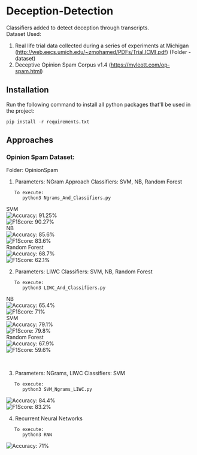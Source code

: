 # Deception-Detection

Classifiers added to detect deception through transcripts.
<br />Dataset Used: 
1. Real life trial data collected during a series of experiments at Michigan (http://web.eecs.umich.edu/~zmohamed/PDFs/Trial.ICMI.pdf) (Folder - dataset)
2. Deceptive Opinion Spam Corpus v1.4 (https://myleott.com/op-spam.html)

## Installation

Run the following command to install all python packages that'll be used in the project:
```
pip install -r requirements.txt
```

## Approaches

### Opinion Spam Dataset:
Folder: OpinionSpam

1. Parameters: NGram Approach
   Classifiers: SVM, NB, Random Forest 
```
   To execute:
      python3 Ngrams_And_Classifiers.py 
```
SVM
<br/>
![Accuracy: 91.25%](https://img.shields.io/badge/Accuracy-91.25%25-blue.svg)
<br/>
![F1Score: 90.27%](https://img.shields.io/badge/F1Score-90.27%25-blue.svg)
<br/>
NB
<br/>
![Accuracy: 85.6%](https://img.shields.io/badge/Accuracy-85.6%25-blue.svg)
<br/>
![F1Score: 83.6%](https://img.shields.io/badge/F1Score-83.6%25-blue.svg)
<br/>
Random Forest
<br/>
![Accuracy: 68.7%](https://img.shields.io/badge/Accuracy-68.7%25-blue.svg)
<br/>
![F1Score: 62.1%](https://img.shields.io/badge/F1Score-62.1%25-blue.svg)
<br/>

2. Parameters: LIWC
   Classifiers: SVM, NB, Random Forest
```
   To execute:
      python3 LIWC_And_Classifiers.py 
```
NB
<br/>
![Accuracy: 65.4%](https://img.shields.io/badge/Accuracy-65.4%25-blue.svg)
<br/>
![F1Score: 71%](https://img.shields.io/badge/F1Score-71%25-blue.svg)
<br/>
SVM
<br/>
![Accuracy: 79.1%](https://img.shields.io/badge/Accuracy-79.1%25-blue.svg)
<br/>
![F1Score: 79.8%](https://img.shields.io/badge/F1Score-79.8%25-blue.svg)
<br/>
Random Forest
<br/>
![Accuracy: 67.9%](https://img.shields.io/badge/Accuracy-67.9%25-blue.svg)
<br/>
![F1Score: 59.6%](https://img.shields.io/badge/F1Score-59.6%25-blue.svg)

<br/>

3.  Parameters: NGrams, LIWC
    Classifiers: SVM
```
   To execute:
      python3 SVM_Ngrams_LIWC.py
```
![Accuracy: 84.4%](https://img.shields.io/badge/Accuracy-84.4%25-blue.svg)
<br/>
![F1Score: 83.2%](https://img.shields.io/badge/F1Score-83.2%25-blue.svg)
<br/>

4. Recurrent Neural Networks
```
   To execute:
      python3 RNN
```
![Accuracy: 71%](https://img.shields.io/badge/Accuracy-71%25-blue.svg)
<br/>